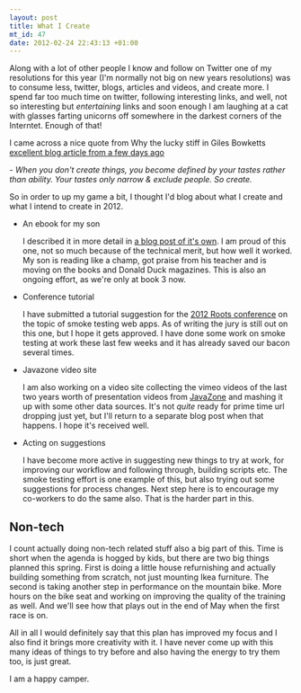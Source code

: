 ```yaml
--- 
layout: post
title: What I Create
mt_id: 47
date: 2012-02-24 22:43:13 +01:00
---
```

Along with a lot of other people I know and follow on Twitter one of my resolutions for this year (I'm normally not big on new years resolutions) was to consume less, twitter, blogs, articles and videos, and create more. I spend far too much time on twitter, following interesting links, and well, not so interesting but _entertaining_ links and soon enough I am laughing at a cat with glasses farting unicorns off somewhere in the darkest corners of the Interntet. Enough of that!

I came across a nice quote from Why the lucky stiff in Giles Bowketts [excellent blog article from a few days ago](http://gilesbowkett.blogspot.com/2012/02/rails-went-off-rails-why-im-rebuilding.html)

_- When you don't create things, you become defined by your tastes rather than ability. Your tastes only narrow & exclude people. So create._

So in order to up my game a bit, I thought I'd blog about what I create and what I intend to create in 2012.

* An ebook for my son
  
  I described it in more detail in [a blog post of it's own](http://blog.knuthaugen.no/2012/01/getting-my-kid-to-read-with-html5.html). I am proud of this one, not so much because of the technical merit, but how well it worked. My son is reading like a champ, got praise from his teacher and is moving on the books and Donald Duck magazines. This is also an ongoing effort, as we're only at book 3 now.

* Conference tutorial
 
  I have submitted a tutorial suggestion for the [2012 Roots conference](http://rootsconf.no/) on the topic of smoke testing web apps. As of writing the jury is still out on this one, but I hope it gets approved. I have done some work on smoke testing at work these last few weeks and it has already saved our bacon several times.

* Javazone video site

  I am also working on a video site collecting the vimeo videos of the last two years worth of presentation videos from [JavaZone](http://jz12.java.no/) and mashing it up with some other data sources. It's not _quite_ ready for prime time url dropping just yet, but I'll return to a separate blog post when that happens. I hope it's received well.

* Acting on suggestions

  I have become more active in suggesting new things to try at work, for improving our workflow and following through, building scripts etc. The smoke testing effort is one example of this, but also trying out some suggestions for process changes. Next step here is to encourage my co-workers to do the same also. That is the harder part in this.

## Non-tech

I count actually doing non-tech related stuff also a big part of this. Time is short when the agenda is hogged by kids, but there are two big things planned this spring. First is doing a little house refurnishing and actually building something from scratch, not just mounting Ikea furniture. The second is taking another step in performance on the mountain bike. More hours on the bike seat and working on improving the quality of the training as well. And we'll see how that plays out in the end of May when the first race is on. 

All in all I would definitely say that this plan has improved my focus and I also find it brings more creativity with it. I have never come up with this many ideas of things to try before and also having the energy to try them too, is just great.

 I am a happy camper.

 
